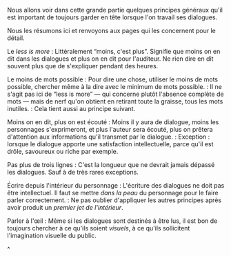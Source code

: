 <!-- Page: #617 Introduction aux principes généraux -->

Nous allons voir dans cette grande partie quelques principes généraux qu'il est important de toujours garder en tête lorsque l'on travail ses dialogues.

Nous les résumons ici et renvoyons aux pages qui les concernent pour le détail.

Le *less is more*
: Littéralement “moins, c'est plus”. Signifie que moins on en dit dans les dialogues et plus on en dit pour l'auditeur. Ne rien dire en dit souvent plus que de s'expliquer pendant des heures.

Le moins de mots possible
: Pour dire une chose, utiliser le moins de mots possible, chercher même à la dire avec le minimum de mots possible.
: Il ne s'agit pas ici de “less is more” — qui concerne plutôt l'absence complète de mots — mais de nerf qu'on obtient en retirant toute la graisse, tous les mots inutiles.
: Cela tient aussi au principe suivant.

Moins on en dit, plus on est écouté
: Moins il y aura de dialogue, moins les personnages s'exprimeront, et plus l'auteur sera écouté, plus on prêtera d'attention aux informations qu'il transmet par le dialogue.
: Exception : lorsque le dialogue apporte une satisfaction intellectuelle, parce qu'il est drôle, savoureux ou riche par exemple.

Pas plus de trois lignes
: C'est la longueur que ne devrait jamais dépassé les dialogues. Sauf à de très rares exceptions.

Écrire depuis l'intérieur du personnage
: L'écriture des dialogues ne doit pas être intellectuel. Il faut se mettre *dans la peau* du personnage pour le faire parler correctement.
: Ne pas oublier d'appliquer les autres principes après avoir produit un *premier jet de l'intérieur*.

Parler à l'œil
: Même si les dialogues sont destinés à être lus, il est bon de toujours chercher à ce qu'ils soient *visuels*, à ce qu'ils sollicitent l'imagination visuelle du public.

^